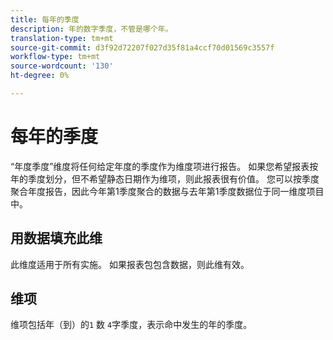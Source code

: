 ```yaml
---
title: 每年的季度
description: 年的数字季度，不管是哪个年。
translation-type: tm+mt
source-git-commit: d3f92d72207f027d35f81a4ccf70d01569c3557f
workflow-type: tm+mt
source-wordcount: '130'
ht-degree: 0%

---
```



# 每年的季度

“年度季度”维度将任何给定年度的季度作为维度项进行报告。 如果您希望报表按年的季度划分，但不希望静态日期作为维项，则此报表很有价值。 您可以按季度聚合年度报告，因此今年第1季度聚合的数据与去年第1季度数据位于同一维度项目中。

## 用数据填充此维

此维度适用于所有实施。 如果报表包包含数据，则此维有效。

## 维项

维项包括年（到）的`1` 数 `4`字季度，表示命中发生的年的季度。
